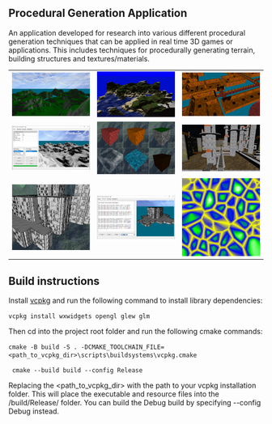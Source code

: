 ## Procedural Generation Application
An application developed for research into various different procedural generation techniques that can be applied in real time 3D games or applications. This includes techniques for procedurally generating terrain, building structures and textures/materials.

<table>
<tr>
<td><img src="screenshots/gamedemo.png" alt="drawing" width="300"/></td>
<td><img src="screenshots/terrain.png" alt="drawing" width="300"/></td>
<td><img src="screenshots/dungeon.png" alt="drawing" width="300"/></td>
</tr>
<tr>
<td><img src="screenshots/terraineditor.png" alt="drawing" width="300"/></td>
<td><img src="screenshots/textures.png" alt="drawing" width="300"/></td>
<td><img src="screenshots/towers.png" alt="drawing" width="300"/></td>
</tr>
<tr>
<td><img src="screenshots/building.png" alt="drawing" width="300"/></td>
<td><img src="screenshots/building2.png" alt="drawing" width="300"/></td>
<td><img src="screenshots/voronoi.png" alt="drawing" width="300"/></td>
</tr>
</table>

## Build instructions
Install [vcpkg](https://vcpkg.io/en/) and run the following command to install library dependencies:

```
vcpkg install wxwidgets opengl glew glm
```

 Then cd into the project root folder and run the following cmake commands:
```
cmake -B build -S . -DCMAKE_TOOLCHAIN_FILE=<path_to_vcpkg_dir>\scripts\buildsystems\vcpkg.cmake
```
```
 cmake --build build --config Release
```

Replacing the <path_to_vcpkg_dir> with the path to your vcpkg installation folder. This will place the executable and resource files into the /build/Release/ folder. You can build the Debug build by specifying --config Debug instead.




